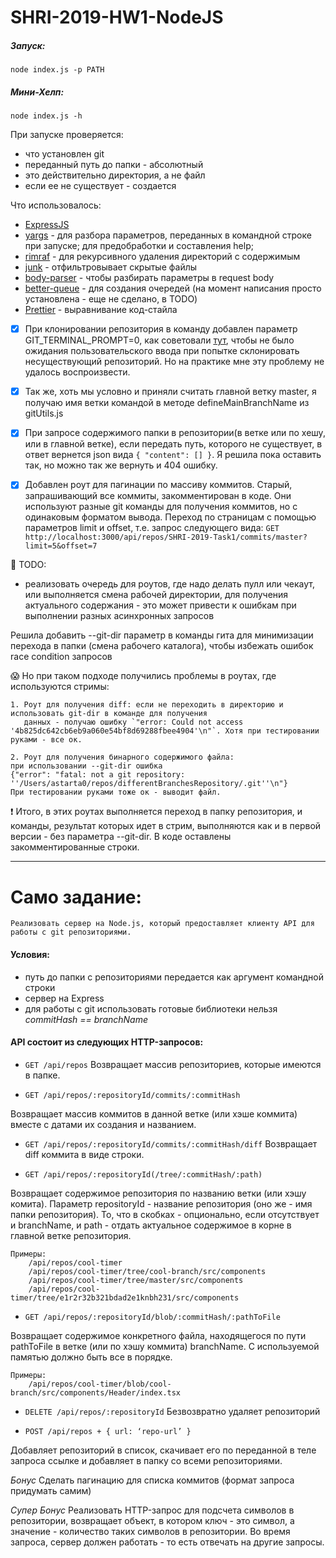 # SHRI-2019-HW1-NodeJS

##### Запуск:
    node index.js -p PATH
    
##### Мини-Хелп:
    node index.js -h
    
При запуске проверяется:
- что установлен git
- переданный путь до папки - абсолютный
- это действительно директория, а не файл
- если ее не существует - создается

Что использовалось:
- [ExpressJS](https://expressjs.com)
- [yargs](https://github.com/yargs/yargs) - для разбора параметров, переданных в командной строке при запуске; для предобработки и составления help;
- [rimraf](https://www.npmjs.com/package/rimraf) - для рекурсивного удаления директорий с содержимым
- [junk](https://www.npmjs.com/package/junk) - отфильтровывает скрытые файлы
- [body-parser](https://www.npmjs.com/package/body-parser) - чтобы разбирать параметры в request body
- [better-queue](https://www.npmjs.com/package/better-queue) - для создания очередей (на момент написания просто установлена - еще не сделано, в TODO)
- [Prettier](https://prettier.io) - выравнивание код-стайла

- [x] При клонировании репозитория в команду добавлен параметр GIT_TERMINAL_PROMPT=0,
как советовали [тут](https://serverfault.com/a/665959), чтобы не было ожидания пользовательского ввода при попытке склонировать несуществующий репозиторий.
Но на практике мне эту проблему не удалось воспроизвести.

- [x] Так же, хоть мы условно и приняли считать главной ветку master, я получаю имя ветки командой в методе defineMainBranchName из gitUtils.js

- [x] При запросе содержимого папки в репозитории(в ветке или по хешу, или в главной ветке), если передать путь, которого не существует, 
в ответ вернется json вида `{ "content": [] }`. Я решила пока оставить так, но можно так же вернуть и 404 ошибку.

- [x] Добавлен роут для пагинации по массиву коммитов. Старый, запрашивающий все коммиты, закомментирован в коде.
Они используют разные git команды для получения коммитов, но с одинаковым форматом вывода.
Переход по страницам с помощью параметров limit и offset, т.е. запрос следующего вида:
`GET http://localhost:3000/api/repos/SHRI-2019-Task1/commits/master?limit=5&offset=7`


:snail: TODO:
- реализовать очередь для роутов, где надо делать пулл или чекаут, или выполняется смена рабочей директории, для получения актуального содержания - это может привести к ошибкам при выполнении разных асинхронных запросов

Решила добавить --git-dir параметр в команды гита для минимизации перехода в папки (смена рабочего каталога), чтобы избежать ошибок race condition запросов

:scream: Но при таком подходе получились проблемы в роутах, где используются стримы:

    1. Роут для получения diff: если не переходить в директорию и использовать git-dir в команде для получения
       данных - получаю ошибку `"error: Could not access '4b825dc642cb6eb9a060e54bf8d69288fbee4904'\n"`. Хотя при тестировании руками - все ок.

    2. Poут для получения бинарного содержимого файла:
    при использовании --git-dir ошибка
    {"error": "fatal: not a git repository: ''/Users/astarta0/repos/differentBranchesRepository/.git''\n"}
    При тестировании руками тоже ок - выводит файл.
:exclamation: Итого, в этих роутах выполняется переход в папку репозитория, и команды, результат которых идет в стрим, выполняются как и в первой версии - без параметра --git-dir.  В коде оставлены закомментированные строки.



---------------------------
# Само задание:
    Реализовать сервер на Node.js, который предоставляет клиенту API для работы с git репозиториями.
#### Условия:
* путь до папки с репозиториями передается как аргумент командной строки
* сервер на Express
* для работы с git использовать готовые библиотеки нельзя
_commitHash == branchName_

#### API состоит из следующих HTTP-запросов:
- ```GET /api/repos```
Возвращает массив репозиториев, которые имеются в папке.

- ```GET /api/repos/:repositoryId/commits/:commitHash```

Возвращает массив коммитов в данной ветке (или хэше коммита) вместе с датами их создания и названием.

- ```GET /api/repos/:repositoryId/commits/:commitHash/diff```
Возвращает diff коммита в виде строки.

- ```GET /api/repos/:repositoryId(/tree/:commitHash/:path)```

Возвращает содержимое репозитория по названию ветки (или хэшу комита). Параметр repositoryId - название репозитория (оно же - имя папки репозитория). То, что в скобках - опционально, если отсутствует и branchName, и path - отдать актуальное содержимое в корне в главной ветке репозитория.

    Примеры:
        /api/repos/cool-timer
        /api/repos/cool-timer/tree/cool-branch/src/components
        /api/repos/cool-timer/tree/master/src/components
        /api/repos/cool-timer/tree/e1r2r32b321bdad2e1knbh231/src/components
        
- ```GET /api/repos/:repositoryId/blob/:commitHash/:pathToFile```

Возвращает содержимое конкретного файла, находящегося по пути pathToFile в ветке (или по хэшу коммита) branchName. С используемой памятью должно быть все в порядке.

    Примеры:
        /api/repos/cool-timer/blob/cool-branch/src/components/Header/index.tsx
        
- ```DELETE /api/repos/:repositoryId```
Безвозвратно удаляет репозиторий

- ```POST /api/repos + { url: ‘repo-url’ }```

Добавляет репозиторий в список, скачивает его по переданной в теле запроса ссылке и добавляет в папку со всеми репозиториями.

*Бонус*
Сделать пагинацию для списка коммитов (формат запроса придумать самим)

*Супер Бонус*
Реализовать HTTP-запрос для подсчета символов в репозитории, возвращает объект, в котором ключ - это символ, а значение - количество таких символов в репозитории. Во время запроса, сервер должен работать - то есть отвечать на другие запросы.
